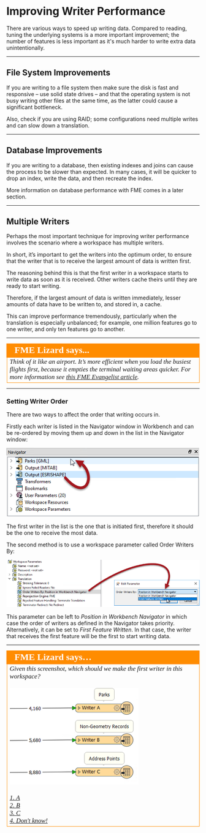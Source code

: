 # Improving Writer Performance #

There are various ways to speed up writing data. Compared to reading, tuning the underlying systems is a more important improvement; the number of features is less important as it's much harder to write extra data unintentionally.

---

## File System Improvements ##

If you are writing to a file system then make sure the disk is fast and responsive – use solid state drives – and that the operating system is not busy writing other files at the same time, as the latter could cause a significant bottleneck. 

Also, check if you are using RAID; some configurations need multiple writes and can slow down a translation.

---

## Database Improvements ##

If you are writing to a database, then existing indexes and joins can cause the process to be slower than expected. In many cases, it will be quicker to drop an index, write the data, and then recreate the index. 

More information on database performance with FME comes in a later section.

---

## Multiple Writers ##

Perhaps the most important technique for improving writer performance involves the scenario where a workspace has multiple writers. 

In short, it’s important to get the writers into the optimum order, to ensure that the writer that is to receive the largest amount of data is written first.

The reasoning behind this is that the first writer in a workspace starts to write data as soon as it is received. Other writers cache theirs until they are ready to start writing.

Therefore, if the largest amount of data is written immediately, lesser amounts of data have to be written to, and stored in, a cache.

This can improve performance tremendously, particularly when the translation is especially unbalanced; for example, one million features go to one writer, and only ten features go to another.

---

<table style="border-spacing: 0px">
<tr>
<td style="vertical-align:middle;background-color:darkorange;border: 2px solid darkorange">
<i class="fa fa-quote-left fa-lg fa-pull-left fa-fw" style="color:white;padding-right: 12px;vertical-align:text-top"></i>
<span style="color:white;font-size:x-large;font-weight: bold;font-family:serif">FME Lizard says...</span>
</td>
</tr>

<tr>
<td style="border: 1px solid darkorange">
<span style="font-family:serif; font-style:italic; font-size:larger">
Think of it like an airport. It’s more efficient when you load the busiest flights first, because it empties the terminal waiting areas quicker. For more information see <a href="http://fme.ly/FirstWriter">this FME Evangelist article</a>.
</span>
</td>
</tr>
</table>

---

### Setting Writer Order ###

There are two ways to affect the order that writing occurs in.

Firstly each writer is listed in the Navigator window in Workbench and can be re-ordered by moving them up and down in the list in the Navigator window:

![](./Images/Img2.017.WritersPerformanceOrder.png)

The first writer in the list is the one that is initiated first, therefore it should be the one to receive the most data.

The second method is to use a workspace parameter called Order Writers By:

![](./Images/Img2.018.WritersPerformanceOrderParameter.png)

This parameter can be left to *Position in Workbench Navigator* in which case the order of writers as defined in the Navigator takes priority. Alternatively, it can be set to *First Feature Written*. In that case, the writer that receives the first feature will be the first to start writing data.


---

<table style="border-spacing: 0px">
<tr>
<td style="vertical-align:middle;background-color:darkorange;border: 2px solid darkorange">
<i class="fa fa-quote-left fa-lg fa-pull-left fa-fw" style="color:white;padding-right: 12px;vertical-align:text-top"></i>
<span style="color:white;font-size:x-large;font-weight: bold;font-family:serif">FME Lizard says…</span>
</td>
</tr>

<tr>
<td style="border: 1px solid darkorange">
<span style="font-family:serif; font-style:italic; font-size:larger">
Given this screenshot, which should we make the first writer in this workspace?
<br><br><img src="./Images/Img2.027.WriterPerformanceQuestion.png"> 
<br><br><a href="http://52.73.3.37/fmedatastreaming/Manual/QAResponse2017.fmw?chapter=12&question=3&answer=1&DestDataset_TEXTLINE=C%3A%5CFMEOutput%5CQAResponse.html">1. A</a>
<br><a href="http://52.73.3.37/fmedatastreaming/Manual/QAResponse2017.fmw?chapter=12&question=3&answer=2&DestDataset_TEXTLINE=C%3A%5CFMEOutput%5CQAResponse.html">2. B</a>
<br><a href="http://52.73.3.37/fmedatastreaming/Manual/QAResponse2017.fmw?chapter=12&question=3&answer=3&DestDataset_TEXTLINE=C%3A%5CFMEOutput%5CQAResponse.html">3. C</a>
<br><a href="http://52.73.3.37/fmedatastreaming/Manual/QAResponse2017.fmw?chapter=12&question=3&answer=4&DestDataset_TEXTLINE=C%3A%5CFMEOutput%5CQAResponse.html">4. Don't know!</a>
</span>
</td>
</tr>
</table>

